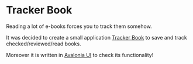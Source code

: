 # Tracker Book

Reading a lot of e-books forces you to track them somehow.

It was decided to create a small application [Tracker Book](https://trackerbook.github.io/) to save and track checked/reviewed/read books.

Moreover it is written in [Avalonia UI](http://avaloniaui.net/) to check its functionality!

